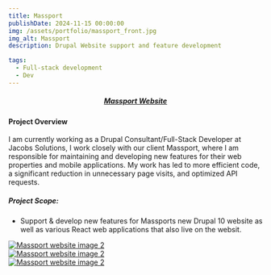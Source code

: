 ```yaml
---
title: Massport
publishDate: 2024-11-15 00:00:00
img: /assets/portfolio/massport_front.jpg
img_alt: Massport
description: Drupal Website support and feature development

tags:
  - Full-stack development
  - Dev
---
```


##### <div><center><a class="highlight highlight-bb content-center" href="http://www.massport.com">Massport Website</a></center></div>

#### Project Overview

  I am currently working as a Drupal Consultant/Full-Stack Developer at Jacobs Solutions, I work closely with our client Massport, where I am responsible for maintaining and developing new features for their web properties and mobile applications. My work has led to more efficient code, a significant reduction in unnecessary page visits, and optimized API requests.

##### Project Scope:

- Support & develop new features for Massports new Drupal 10 website as well as various React web applications that also live on the websit.

<script type="module" src="../../../scripts/fslightbox.js"></script>

<div class="container mx-auto space-y- lg:space-y-0 lg:gap-3 lg:grid lg:grid-cols-3">
  <div class="w-full rounded hover:opacity-50">
      <a data-fslightbox href="https://i.imgur.com/k1kFLsW.png"><img src="/assets/portfolio/massport_1.png" alt="Massport website image 2"></a>
  </div>
  <div class="w-full rounded hover:opacity-50">
      <a data-fslightbox href="https://i.imgur.com/BmtZwAD.png"><img src="/assets/portfolio/massport_2.png" alt="Massport website image 2"></a>
  </div>
  <div class="w-full rounded hover:opacity-50">
      <a data-fslightbox href="https://i.imgur.com/veQCCbb.jpeg"><img src="/assets/portfolio/massport_3.png" alt="Massport website image 2"></a>
  </div>
  <div class="w-full rounded hover:opacity-50">
      <a data-fslightbox href="https://i.imgur.com/zgMMTf9.jpeg"><img src="/assets/portfolio/massport_5.jpg" alt=""></a>
  </div>
</div>

